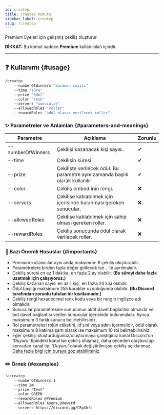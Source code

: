 ```yaml
---
id: createp
title: createp Komutu
sidebar_label: createp
slug: /createp
---
```

Premium üyeleri için gelişmiş çekiliş oluşturur.

**DİKKAT:** Bu komut sadece **Premium** kullanıcıları içindir.


---

## ❓ Kullanımı {#usage}

```bash
/createp 
    --numberOfWinners "kazanan sayısı" 
    --time "süre" 
    --prize "ödül"
    --color "renk"
    --servers "sunucular"
    --allowedRoles "roller"
    --rewardRoles "ödül olarak verilecek roller"
```

### ✨ Parametreler ve Anlamları {#parameters-and-meanings}

| Parametre | Açıklama | Zorunlu |
| --- | --- | --- |
| --numberOfWinners | Çekilişi kazanacak kişi sayısı. | ✔ |
| --time | Çekilişin süresi. | ✔ |
| --prize | Çekilişte verilecek ödül. Bu parametre aynı zamanda başlık olarak kullanılır. | ✔ |
| --color | Çekiliş embed'inin rengi. | ❌ |
| --servers | Çekilişe katılabilmek için içerisinde bulunması gereken sunucular. | ❌ |
| --allowedRoles | Çekilişe katılabilmek için sahip olması gereken roller. | ❌ |
| --rewardRoles | Çekiliş sonucunda ödül olarak verilecek roller. | ❌ |

### 💢 Bazı Önemli Hususlar {#importants}

* Premium kullanıcılar aynı anda maksimum 8 çekiliş oluşturabilir.
* Parametrelere birden fazla değer girilecek ise `,` ile ayrılmalıdır.
* Çekiliş süresi en az 1 dakika, en fazla 2 ay olabilir. **(Bu süreyi daha fazla uzatmak için çalışıyoruz.)**
* Çekiliş kazanan sayısı en az 1 kişi, en fazla 20 kişi olabilir.
* Ödül başlığı maksimum 255 karakter uzunluğunda olabilir. **(Bu Discord tarafından zorunlu tutulan bir kısıtlamadır.)**
* Çekiliş rengi hexadecimal renk kodu veya bir rengin ingilizce adı olmalıdır.
* Sunucular parametresine sunucunun aktif davet bağlantısı olmalıdır ve bot davet bağlantısı verilen sunucular içerisinde bulunmalıdır. Ayrıca maksimum 3 farklı sunucu belirtebilirsiniz.
* Rol parametreleri rolün etiketini, id'sini veya adını içermelidir, ödül olarak maksimum 8 katılma şartı olarak ise maksimum 10 rol belirtebilirsiniz.
* Eğer çekilişi oluşturduğunuz/oluşturmaya çalıştığınız kanal Discord'un _'Duyuru'_ tipindeki kanal ise çekiliş oluşmaz,
  daha önceden oluşturulup sonradan kanal tipi _'Duyuru'_ olarak değiştirilmişse çekiliş açıklanmaz.
  [Daha fazla bilgi için buraya göz atabilirsiniz.](/docs/general/faq#can-asena-giveaway-announcement-channel)

### ✏️ Örnek {#examples}

```markdown
!acreatep
    --numberOfWinners 1
    --time 2m
    --prize "Test"
    --color GREEN
    --rewardRoles @Premium
    --allowedRoles Asena,@Reward
    --servers https://discord.gg/CRgXhfs
```
